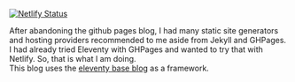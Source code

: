 [![Netlify Status](https://api.netlify.com/api/v1/badges/cae7db9a-2b54-481d-b8df-14553c339ed2/deploy-status)](https://app.netlify.com/sites/crimsontome/deploys)  


After abandoning the github pages blog, I had many static site generators and hosting providers recommended to me aside from Jekyll and GHPages. I had already tried Eleventy with GHPages and wanted to try that with Netlify. So, that is what I am doing.  
This blog uses the [eleventy base blog](https://github.com/11ty/eleventy-base-blog) as a framework.
